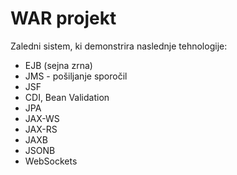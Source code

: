 # WAR projekt

Zaledni sistem, ki demonstrira naslednje tehnologije:

- EJB (sejna zrna)
- JMS - pošiljanje sporočil
- JSF
- CDI, Bean Validation
- JPA
- JAX-WS
- JAX-RS
- JAXB
- JSONB
- WebSockets